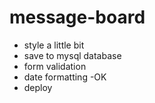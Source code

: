 # message-board

- style a little bit
- save to mysql database
- form validation
- date formatting -OK
- deploy
